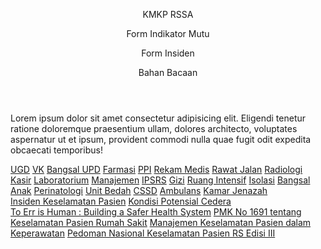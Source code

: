 <!DOCTYPE html>
<html lang="id">
<head>
    <meta charset="UTF-8">
    <meta http-equiv="X-UA-Compatible" content="IE=edge">
    <meta name="viewport" content="width=device-width, initial-scale=1.0">
    <title>Komite Mutu RSSA</title>
    <script src="https://kit.fontawesome.com/4bf20394b5.js" crossorigin="anonymous"></script>
    <link rel="stylesheet" href="css/style.css">
</head>
<body>
    <header class="header">
        <div class="navbar">
            <div id="tab-1" class="nav show">
                <i class="nav fa-sharp fa-solid fa-house"></i>
                <p class="navtext">KMKP RSSA</p></div>
            <div id="tab-2" class="nav">
                <i class="nav fa-sharp fa-solid fa-paper-plane"></i>
                <p class="navtext">Form Indikator Mutu</p></div>
            <div id="tab-3" class="nav">
                <i class="nav fa-sharp fa-solid fa-person-falling-burst"></i>
                <p class="navtext">Form Insiden</p></div>
            <div id="tab-4" class="nav">
                <i class="nav fa-sharp fa-solid fa-book"></i>
                <p class="navtext">Bahan Bacaan</p></div>
        </div>
    </header>
    <section class="tab-content">
        <div class="container">
            <div  id="tab-1-content" class="tab-content-item">
                <p>Lorem ipsum dolor sit amet consectetur adipisicing elit. Eligendi tenetur ratione doloremque praesentium ullam, dolores architecto, voluptates aspernatur ut et ipsum, provident commodi nulla quae fugit odit expedita obcaecati temporibus!</p>
            </div>
            <div  id="tab-2-content" class="tab-content-item">
                <div class="tab-2-content-inner">
                <a class="mutulink" href="https://docs.google.com/spreadsheets/d/1-e9Wf4N0lWL4BrWT77RVZNYnVEoQa7Yn0wKCXqmylT0/edit?usp=drive_link" target="_blank">UGD</a>
                <a class="mutulink" href="https://docs.google.com/spreadsheets/d/1urd1u-KdKLowL8OQW3oLs_-atV6PR0NlQhDFlwpxzKE/edit?usp=drive_link" target="_blank">VK</a>
                <a class="mutulink" href="https://docs.google.com/spreadsheets/d/1NDlFpTSGDVttt9QM5102qDmtVTcb2aI_IpRBCUHESn4/edit?usp=drive_link" target="_blank">Bangsal UPD</a>
                <a class="mutulink" href="https://docs.google.com/spreadsheets/d/19u4-5S189aw02PePpbO1H1x79-S3PcVjPnfepXo3fro/edit?usp=drive_link" target="_blank">Farmasi</a>
                <a class="mutulink" href="https://docs.google.com/spreadsheets/d/1ElnYsyWavmX69R-g7hOmE-LsxLaP_kJf7Q75GJrDu48/edit?usp=drive_link" target="_blank">PPI</a>
                <a class="mutulink" href="https://docs.google.com/spreadsheets/d/1XMrE1k-3nVru52cyivU4hTJa1sf5nNFE2SBWUc4IpyE/edit?usp=drive_link" target="_blank">Rekam Medis</a>
                <a class="mutulink" href="https://docs.google.com/spreadsheets/d/1gdAwkOgmMs5sZ8S_092CnT1j7BOh6LRwaQZSm_cSZB4/edit?usp=drive_link" target="_blank">Rawat Jalan</a>
                <a class="mutulink" href="https://docs.google.com/spreadsheets/d/1WspNdv7ZvgaZ1sMVTONyTQf_UEh5kwgTv7TbPQroMOQ/edit?usp=drive_link" target="_blank">Radiologi</a>
                <a class="mutulink" href="https://docs.google.com/spreadsheets/d/1j34Up9n2krTxvnKt6i828gCbB1HVKdNkSKuUVDFlyN4/edit?usp=drive_link" target="_blank">Kasir</a>
                <a class="mutulink" href="https://docs.google.com/spreadsheets/d/1uMaMsT2KVaiHeoTxPxCDc8VJ1nZIiKaU0e07v3TvY3Q/edit?usp=drive_link" target="_blank">Laboratorium</a>
                <a class="mutulink" href="https://docs.google.com/spreadsheets/d/1ULLXWyG7iZUzJ4HgkYIJb90dFrls3kdJA85c8WYgnGs/edit?usp=drive_link" target="_blank">Manajemen</a>
                <a class="mutulink" href="https://docs.google.com/spreadsheets/d/1lcBUjSkpqSMxJonAlYjb_bFFOHG4GEaZwuU36Rvx9Ps/edit?usp=drive_link" target="_blank">IPSRS</a>
                <a class="mutulink" href="https://docs.google.com/spreadsheets/d/1gX2zcqow9dxhjDeIZREv7eL4lYRAe_8-8yJvx1ujqLw/edit?usp=drive_link" target="_blank">Gizi</a>
                <a class="mutulink" href="https://docs.google.com/spreadsheets/d/1zX2ZuJukCMJRRO8UPjqPgigPyV5PgeH94DHe8IO8GMQ/edit?usp=drive_link" target="_blank">Ruang Intensif</a>
                <a class="mutulink" href="https://docs.google.com/spreadsheets/d/1qbCavqZUFflk1gHXY7sExlKw_xdvjsTCC4dIlYJgWK4/edit?usp=drive_link" target="_blank">Isolasi</a>
                <a class="mutulink" href="https://docs.google.com/spreadsheets/d/1Xd2hh_Hq3ekUyDotDgsnUUv_18JB2L9b0QXqVEAl_rY/edit?usp=drive_link" target="_blank">Bangsal Anak</a>
                <a class="mutulink" href="https://docs.google.com/spreadsheets/d/1rknCBX9JAdRWhH-EaiAtwEiRh7_so9CgS0Xmo48KDtA/edit?usp=drive_link" target="_blank">Perinatologi</a>
                <a class="mutulink" href="https://docs.google.com/spreadsheets/d/17BiG_hh6kbnZqq6Gm2cSsm0GEE8D1CzzbUT4aroL2Zo/edit?usp=drive_link" target="_blank">Unit Bedah</a>
                <a class="mutulink" href="https://docs.google.com/spreadsheets/d/1vUuWeiNITm-qU7CQPt0MYrnOpo1bSj8WlxxmmYn0c6s/edit?usp=drive_link" target="_blank">CSSD</a>
                <a class="mutulink" href="https://docs.google.com/spreadsheets/d/1KcYPJxyZH1jnmbgKDObeDZCa_nK46gseDVxSHJtxrkw/edit?usp=drive_link" target="_blank">Ambulans</a>
                <a class="mutulink" href="https://docs.google.com/spreadsheets/d/1djBWy3IpwTjKaxiAFrx8X7_p6HIGfs7wrrX6YwzhqIo/edit?usp=drive_link" target="_blank">Kamar Jenazah</a>
                </div>
            </div>
            <div  id="tab-3-content" class="tab-content-item">
                <div class="tab-3-content-inner">
                    <a class="mutulink" href="https://docs.google.com/forms/d/e/1FAIpQLSeD5p2Q9dKd66vGBlvaFgnT9np1z2gpWJi6Nh4ppTl5Vnl4UA/viewform?usp=sharing" target="_blank">Insiden Keselamatan Pasien</a>
                <a class="mutulink" href="https://docs.google.com/forms/d/e/1FAIpQLSemzXh3rlzK8YwAQ_7RfdIJNiErEYPoTKgrM0D-vcG8420E7g/viewform?usp=sharing" target="_blank">Kondisi Potensial Cedera</a>
                </div>
            </div>
            <div id="tab-4-content" class="tab-content-item">
                <div class="tab-4-content-inner">
                    <a class="perpus" href="https://drive.google.com/file/d/14xjUNarP3un3NbAjtU8MMVTzDzkj45Wn/view?usp=drive_link" target="_blank"> To Err is Human : Building a Safer Health System</a>
                    <a class="perpus" href="https://drive.google.com/file/d/1wL55MGzokrOs6ckCj7mwA8r8LLofcg0H/view?usp=drive_link" target="_blank"> PMK No 1691 tentang Keselamatan Pasien Rumah Sakit</a>
                    <a class="perpus" href="https://drive.google.com/file/d/1kZTOo4UYIV5LweYgaYoIdiyQQzTSz9vZ/view?usp=drive_link" target="_blank"> Manajemen Keselamatan Pasien dalam Keperawatan</a>
                    <a class="perpus" href="https://drive.google.com/file/d/1-SvQxhRYKWl69x0j8sajYBiMQ_l576rV/view?usp=drive_link" target="_blank"> Pedoman Nasional Keselamatan Pasien RS Edisi III</a>
                </div>
            </div>
        </div>
    </section>
    <script src="JS/main.js"></script>
</body>
</html>
